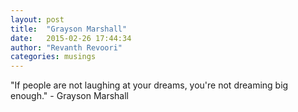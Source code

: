 ```yaml
---
layout: post
title:  "Grayson Marshall"
date:   2015-02-26 17:44:34
author: "Revanth Revoori"
categories: musings
---
```

"If people are not laughing at your dreams, you're not dreaming big enough." - Grayson Marshall